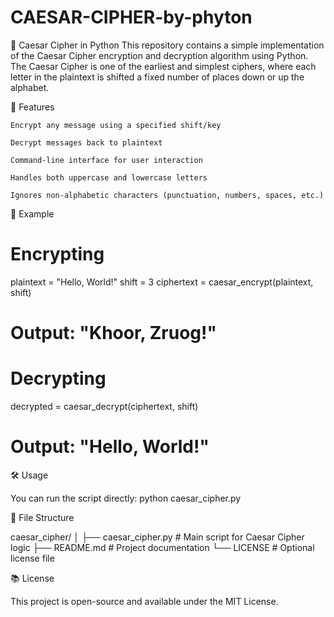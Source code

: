 # CAESAR-CIPHER-by-phyton

🔐 Caesar Cipher in Python  This repository contains a simple implementation of the Caesar Cipher encryption and decryption algorithm using Python.  The Caesar Cipher is one of the earliest and simplest ciphers, where each letter in the plaintext is shifted a fixed number of places down or up the alphabet.


📁 Features

    Encrypt any message using a specified shift/key

    Decrypt messages back to plaintext

    Command-line interface for user interaction

    Handles both uppercase and lowercase letters

    Ignores non-alphabetic characters (punctuation, numbers, spaces, etc.)
    
🧪 Example

# Encrypting
plaintext = "Hello, World!"
shift = 3
ciphertext = caesar_encrypt(plaintext, shift)
# Output: "Khoor, Zruog!"

# Decrypting
decrypted = caesar_decrypt(ciphertext, shift)
# Output: "Hello, World!"
🛠️ Usage

You can run the script directly:
python caesar_cipher.py

📄 File Structure

caesar_cipher/
│
├── caesar_cipher.py        # Main script for Caesar Cipher logic
├── README.md               # Project documentation
└── LICENSE                 # Optional license file

📚 License

This project is open-source and available under the MIT License.
